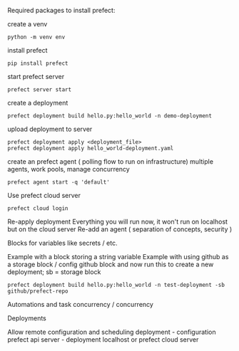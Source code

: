 Required packages to install prefect:

create a venv

```
python -m venv env
```

install prefect 

```
pip install prefect
```

start prefect server

```
prefect server start 

```

create a deployment

```
prefect deployment build hello.py:hello_world -n demo-deployment
```

upload deployment to server

```
prefect deployment apply <deployment_file>
prefect deployment apply hello_world-deployment.yaml
```

create an prefect agent ( polling flow to run on infrastructure)
multiple agents, work pools, manage concurrency

```
prefect agent start -q 'default'
```

Use prefect cloud server

```
prefect cloud login
```

Re-apply deployment
Everything you will run now, it won't run on localhost but on the cloud server
Re-add an agent ( separation of concepts, security )

Blocks for variables like secrets / etc.

Example with a block storing a string variable
Example with using github as a storage block / config github block and now run this to create a 
new deployment; sb = storage block

```
prefect deployment build hello.py:hello_world -n test-deployment -sb github/prefect-repo
```

Automations and task concurrency / concurrency


Deployments 

Allow remote configuration and scheduling 
deployment - configuration
prefect api server - deployment 
localhost or prefect cloud server